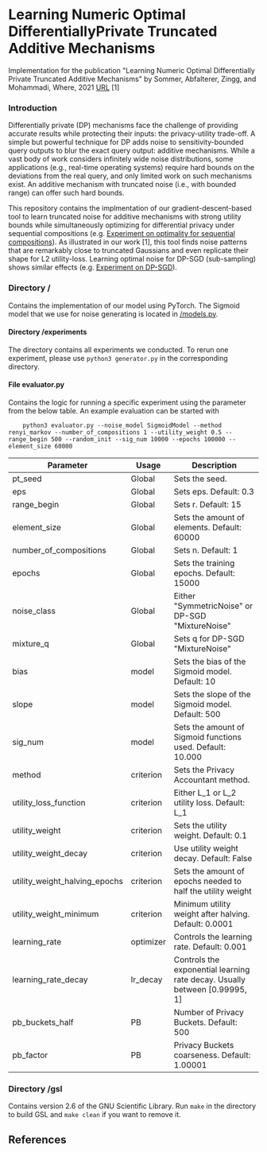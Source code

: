 # Learning Numeric Optimal DifferentiallyPrivate Truncated Additive Mechanisms

Implementation for the publication "Learning Numeric Optimal Differentially Private Truncated Additive Mechanisms" by Sommer, Abfalterer, Zingg, and Mohammadi, Where, 2021 [URL](URL) [1]

### Introduction

Differentially private (DP) mechanisms face the challenge of providing accurate results while protecting their inputs: the privacy-utility trade-off. A simple but powerful technique for DP adds noise to sensitivity-bounded query outputs to blur the exact query output: additive mechanisms. While a vast body of work considers infinitely wide noise distributions, some applications (e.g., real-time operating systems) require hard bounds on the deviations from the real query, and only limited work on such mechanisms exist. An additive mechanism with truncated noise (i.e., with bounded range) can offer such hard bounds. 

This repository contains the implmentation of our gradient-descent-based tool to learn truncated noise for additive mechanisms with strong utility bounds while simultaneously optimizing for differential privacy under sequential compositions (e.g. [Experiment on optimality for sequential compositions](./experiments/optimality_sequential_compositions/generator.py)). As illustrated in our work [1], this tool finds noise patterns that are remarkably close to truncated Gaussians and even replicate their shape for L2 utility-loss. Learning optimal noise for DP-SGD (sub-sampling) shows similar effects (e.g. [Experiment on DP-SGD](./experiments/dp_sgd/generator.py)). 

### Directory / 

Contains the implementation of our model using PyTorch. The Sigmoid model that we use for noise generating is located in [/models.py](./models.py#L159).

#### Directory /experiments

The directory contains all experiments we conducted. To rerun one experiment, please use `python3 generator.py` in the corresponding directory. 

#### File evaluator.py

Contains the logic for running a specific experiment using the parameter from the below table. An example evaluation can be started with

```
    python3 evaluator.py --noise_model SigmoidModel --method renyi_markov --number_of_compositions 1 --utility_weight 0.5 --range_begin 500 --random_init --sig_num 10000 --epochs 100000 --element_size 60000

```

| Parameter                     | Usage         |  Description                                                                  |
| ----------------------------- | ------------- | ----------------------------------------------------------------------------- |
| pt_seed	                    |  Global       |  Sets the seed.                                                               |
| eps	                        |  Global       |  Sets eps. Default: 0.3                                                       |
| range_begin	                |  Global       |  Sets r. Default: 15                                                          |
| element_size	                |  Global       |  Sets the amount of elements. Default: 60000                                  |
| number_of_compositions	    |  Global       |  Sets n. Default: 1                                                           |
| epochs	                    |  Global       |  Sets the training epochs. Default: 15000                                     |
| noise_class	                |  Global       |  Either "SymmetricNoise" or DP-SGD "MixtureNoise"                             |
| mixture_q	                    |  Global       |  Sets q for DP-SGD "MixtureNoise"                                             |
| bias	                        |  model        |  Sets the bias of the Sigmoid model. Default: 10                              |
| slope	                        |  model        |  Sets the slope of the Sigmoid model. Default: 500                            |
| sig_num	                    |  model        |  Sets the amount of Sigmoid functions used. Default: 10.000	                |
| method	                    |  criterion    |  Sets the Privacy Accountant method.                                          |
| utility_loss_function	        |  criterion    |  Either L_1 or L_2 utility loss. Default: L_1                                 |
| utility_weight	            |  criterion    |  Sets the utility weight. Default: 0.1                                        |
| utility_weight_decay	        |  criterion    |  Use utility weight decay. Default: False                                     |
| utility_weight_halving_epochs	|  criterion    |  Sets the amount of epochs needed to half the utility weight                  |
| utility_weight_minimum	    |  criterion    |  Minimum utility weight after halving. Default: 0.0001                        |
| learning_rate	                |  optimizer    |  Controls the learning rate. Default: 0.001                                   |
| learning_rate_decay	        |  lr_decay     |  Controls the exponential learning rate decay. Usually between \[0.99995, 1\] |
| pb_buckets_half               |  PB           |  Number of Privacy Buckets. Default: 500                                      |
| pb_factor                     |  PB           |  Privacy Buckets coarseness. Default: 1.00001                                 |
	



### Directory /gsl
Contains version 2.6 of the GNU Scientific Library. Run `make` in the directory to build GSL and `make clean` if you want to remove it.

## References
